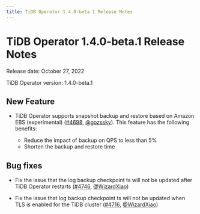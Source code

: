 ```yaml
---
title: TiDB Operator 1.4.0-beta.1 Release Notes
---
```


# TiDB Operator 1.4.0-beta.1 Release Notes

Release date: October 27, 2022

TiDB Operator version: 1.4.0-beta.1

## New Feature

- TiDB Operator supports snapshot backup and restore based on Amazon EBS (experimental) ([#4698](https://github.com/pingcap/tidb-operator/pull/4698), [@gozssky](https://github.com/gozssky)). This feature has the following benefits:

    - Reduce the impact of backup on QPS to less than 5%
    - Shorten the backup and restore time

## Bug fixes

- Fix the issue that the log backup checkpoint ts will not be updated after TiDB Operator restarts ([#4746](https://github.com/pingcap/tidb-operator/pull/4746), [@WizardXiao](https://github.com/WizardXiao))

- Fix the issue that log backup checkpoint ts will not be updated when TLS is enabled for the TiDB cluster ([#4716](https://github.com/pingcap/tidb-operator/pull/4716), [@WizardXiao](https://github.com/WizardXiao))
